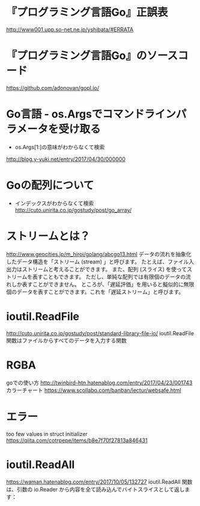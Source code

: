 # 『プログラミング言語Go』正誤表
http://www001.upp.so-net.ne.jp/yshibata/#ERRATA

# 『プログラミング言語Go』のソースコード
https://github.com/adonovan/gopl.io/

# Go言語 - os.Argsでコマンドラインパラメータを受け取る
- os.Args[1:]の意味がわからなくて検索

http://blog.y-yuki.net/entry/2017/04/30/000000



# Goの配列について
- インデックスがわからなくて検索
http://cuto.unirita.co.jp/gostudy/post/go_array/

# ストリームとは？
http://www.geocities.jp/m_hiroi/golang/abcgo13.html
データの流れを抽象化したデータ構造を「ストリーム (stream) 」と呼びます。
たとえば、ファイル入出力はストリームと考えることができます。
また、配列 (スライス) を使ってストリームを表すこともできます。
ただし、単純な配列では有限個のデータの流れしか表すことができません。
ところが、「遅延評価」を用いると擬似的に無限個のデータを表すことができます。これを「遅延ストリーム」と呼びます。

# ioutil.ReadFile
http://cuto.unirita.co.jp/gostudy/post/standard-library-file-io/
ioutil.ReadFile関数はファイルからすべてのデータを入力する関数

# RGBA
goでの使い方
http://twinbird-htn.hatenablog.com/entry/2017/04/23/001743
カラーチャート
https://www.scollabo.com/banban/lectur/websafe.html

# エラー
too few values in struct initializer
https://qiita.com/cotrpepe/items/b8e7f70f27813a846431

# ioutil.ReadAll
https://waman.hatenablog.com/entry/2017/10/05/132727
ioutil.ReadAll 関数は、引数の io.Reader から内容を全て読み込んでバイトスライスとして返します：